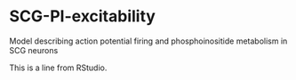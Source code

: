 # SCG-PI-excitability
Model describing action potential firing and phosphoinositide metabolism in SCG neurons

This is a line from RStudio.

